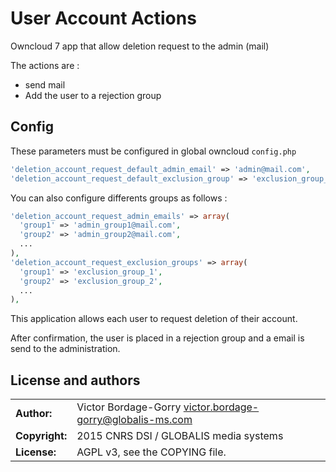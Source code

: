 # User Account Actions

Owncloud 7 app that allow deletion request to the admin (mail)

The actions are :
* send mail
* Add the user to a rejection group

## Config

These parameters must be configured in global owncloud `config.php`
```php
'deletion_account_request_default_admin_email' => 'admin@mail.com',
'deletion_account_request_default_exclusion_group' => 'exclusion_group_example',
```

You can also configure differents groups as follows :
```php
'deletion_account_request_admin_emails' => array(
  'group1' => 'admin_group1@mail.com',
  'group2' => 'admin_group2@mail.com',
  ...
),
'deletion_account_request_exclusion_groups' => array(
  'group1' => 'exclusion_group_1',
  'group2' => 'exclusion_group_2',
  ...
),
```

This application allows each user to request deletion of their account.

After confirmation, the user is placed in a rejection group and a email is send to the administration.

## License and authors

|                      |                                           					|
|:---------------------|:-----------------------------------------------------------|
| **Author:**          | Victor Bordage-Gorry <victor.bordage-gorry@globalis-ms.com>
| **Copyright:**       | 2015 CNRS DSI / GLOBALIS media      systems
| **License:**         | AGPL v3, see the COPYING file.
